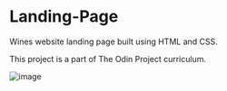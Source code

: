# Landing-Page

Wines website landing page built using HTML and CSS.

This project is a part of The Odin Project curriculum.

![image](https://github.com/SanyaGubrani/landing-page/assets/127206660/abb4e79f-509f-491b-bb7d-5bc8e0b521a6)



